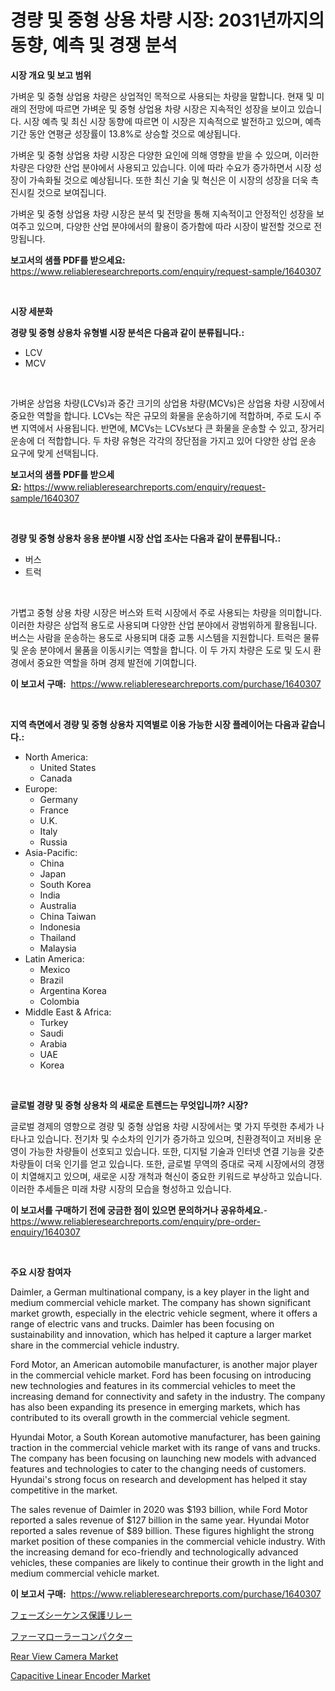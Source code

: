 <p><h1>경량 및 중형 상용 차량 시장: 2031년까지의 동향, 예측 및 경쟁 분석</h1></p><p><strong>시장 개요 및 보고 범위</strong></p>
<p><p>가벼운 및 중형 상업용 차량은 상업적인 목적으로 사용되는 차량을 말합니다. 현재 및 미래의 전망에 따르면 가벼운 및 중형 상업용 차량 시장은 지속적인 성장을 보이고 있습니다. 시장 예측 및 최신 시장 동향에 따르면 이 시장은 지속적으로 발전하고 있으며, 예측 기간 동안 연평균 성장률이 13.8%로 상승할 것으로 예상됩니다.</p><p>가벼운 및 중형 상업용 차량 시장은 다양한 요인에 의해 영향을 받을 수 있으며, 이러한 차량은 다양한 산업 분야에서 사용되고 있습니다. 이에 따라 수요가 증가하면서 시장 성장이 가속화될 것으로 예상됩니다. 또한 최신 기술 및 혁신은 이 시장의 성장을 더욱 촉진시킬 것으로 보여집니다.</p><p>가벼운 및 중형 상업용 차량 시장은 분석 및 전망을 통해 지속적이고 안정적인 성장을 보여주고 있으며, 다양한 산업 분야에서의 활용이 증가함에 따라 시장이 발전할 것으로 전망됩니다.</p></p>
<p><strong>보고서의 샘플 PDF를 받으세요:</strong> <a href="https://www.reliableresearchreports.com/enquiry/request-sample/1640307">https://www.reliableresearchreports.com/enquiry/request-sample/1640307</a></p>
<p>&nbsp;</p>
<p><strong>시장 세분화</strong></p>
<p><strong>경량 및 중형 상용차 유형별 시장 분석은 다음과 같이 분류됩니다.:</strong></p>
<p><ul><li>LCV</li><li>MCV</li></ul></p>
<p>&nbsp;</p>
<p><p>가벼운 상업용 차량(LCVs)과 중간 크기의 상업용 차량(MCVs)은 상업용 차량 시장에서 중요한 역할을 합니다. LCVs는 작은 규모의 화물을 운송하기에 적합하며, 주로 도시 주변 지역에서 사용됩니다. 반면에, MCVs는 LCVs보다 큰 화물을 운송할 수 있고, 장거리 운송에 더 적합합니다. 두 차량 유형은 각각의 장단점을 가지고 있어 다양한 상업 운송 요구에 맞게 선택됩니다.</p></p>
<p><strong>보고서의 샘플 PDF를 받으세요:</strong>&nbsp;<a href="https://www.reliableresearchreports.com/enquiry/request-sample/1640307">https://www.reliableresearchreports.com/enquiry/request-sample/1640307</a></p>
<p>&nbsp;</p>
<p><strong> 경량 및 중형 상용차 응용 분야별 시장 산업 조사는 다음과 같이 분류됩니다.:</strong></p>
<p><ul><li>버스</li><li>트럭</li></ul></p>
<p>&nbsp;</p>
<p><p>가볍고 중형 상용 차량 시장은 버스와 트럭 시장에서 주로 사용되는 차량을 의미합니다. 이러한 차량은 상업적 용도로 사용되며 다양한 산업 분야에서 광범위하게 활용됩니다. 버스는 사람을 운송하는 용도로 사용되며 대중 교통 시스템을 지원합니다. 트럭은 물류 및 운송 분야에서 물품을 이동시키는 역할을 합니다. 이 두 가지 차량은 도로 및 도시 환경에서 중요한 역할을 하며 경제 발전에 기여합니다.</p></p>
<p><strong>이 보고서 구매:</strong>&nbsp; <a href="https://www.reliableresearchreports.com/purchase/1640307">https://www.reliableresearchreports.com/purchase/1640307</a></p>
<p>&nbsp;</p>
<p><strong>지역 측면에서 경량 및 중형 상용차 지역별로 이용 가능한 시장 플레이어는 다음과 같습니다.:</strong></p>
<p><ul>
    <li>
        North America:
        <ul>
            <li>United States</li>
            <li>Canada</li>
        </ul>
    </li>
    <li>
        Europe:
        <ul>
            <li>Germany</li>
            <li>France</li>
            <li>U.K.</li>
            <li>Italy</li>
            <li>Russia</li>
        </ul>
    </li>
    <li>
        Asia-Pacific:
        <ul>
            <li>China</li>
            <li>Japan</li>
            <li>South Korea</li>
            <li>India</li>
            <li>Australia</li>
            <li>China Taiwan</li>
            <li>Indonesia</li>
            <li>Thailand</li>
            <li>Malaysia</li>
        </ul>
    </li>
    <li>
        Latin America:
        <ul>
            <li>Mexico</li>
            <li>Brazil</li>
            <li>Argentina Korea</li>
            <li>Colombia</li>
        </ul>
    </li>
    <li>
        Middle East & Africa:
        <ul>
            <li>Turkey</li>
            <li>Saudi</li>
            <li>Arabia</li>
            <li>UAE</li>
            <li>Korea</li>
        </ul>
    </li>
    </ul></p>
<p>&nbsp;</p>
<p><strong>글로벌 경량 및 중형 상용차 의 새로운 트렌드는 무엇입니까? 시장?</strong></p>
<p><p>글로벌 경제의 영향으로 경량 및 중형 상업용 차량 시장에서는 몇 가지 뚜렷한 추세가 나타나고 있습니다. 전기차 및 수소차의 인기가 증가하고 있으며, 친환경적이고 저비용 운영이 가능한 차량들이 선호되고 있습니다. 또한, 디지털 기술과 인터넷 연결 기능을 갖춘 차량들이 더욱 인기를 얻고 있습니다. 또한, 글로벌 무역의 증대로 국제 시장에서의 경쟁이 치열해지고 있으며, 새로운 시장 개척과 혁신이 중요한 키워드로 부상하고 있습니다. 이러한 추세들은 미래 차량 시장의 모습을 형성하고 있습니다.</p></p>
<p><strong>이 보고서를 구매하기 전에 궁금한 점이 있으면 문의하거나 공유하세요.</strong>- <a href="https://www.reliableresearchreports.com/enquiry/pre-order-enquiry/1640307">https://www.reliableresearchreports.com/enquiry/pre-order-enquiry/1640307</a></p>
<p>&nbsp;</p>
<p><strong>주요 시장 참여자</strong></p>
<p><p>Daimler, a German multinational company, is a key player in the light and medium commercial vehicle market. The company has shown significant market growth, especially in the electric vehicle segment, where it offers a range of electric vans and trucks. Daimler has been focusing on sustainability and innovation, which has helped it capture a larger market share in the commercial vehicle industry.</p><p>Ford Motor, an American automobile manufacturer, is another major player in the commercial vehicle market. Ford has been focusing on introducing new technologies and features in its commercial vehicles to meet the increasing demand for connectivity and safety in the industry. The company has also been expanding its presence in emerging markets, which has contributed to its overall growth in the commercial vehicle segment.</p><p>Hyundai Motor, a South Korean automotive manufacturer, has been gaining traction in the commercial vehicle market with its range of vans and trucks. The company has been focusing on launching new models with advanced features and technologies to cater to the changing needs of customers. Hyundai's strong focus on research and development has helped it stay competitive in the market.</p><p>The sales revenue of Daimler in 2020 was $193 billion, while Ford Motor reported a sales revenue of $127 billion in the same year. Hyundai Motor reported a sales revenue of $89 billion. These figures highlight the strong market position of these companies in the commercial vehicle industry. With the increasing demand for eco-friendly and technologically advanced vehicles, these companies are likely to continue their growth in the light and medium commercial vehicle market.</p></p>
<p><strong>이 보고서 구매:</strong>&nbsp;&nbsp;<a href="https://www.reliableresearchreports.com/purchase/1640307">https://www.reliableresearchreports.com/purchase/1640307</a></p>
<p><p><a href="https://github.com/marbadji/Market-Research-Report-List-1/blob/main/290137110420.md">フェーズシーケンス保護リレー</a></p><p><a href="https://github.com/KaydenJohns1964/Market-Research-Report-List-1/blob/main/763146810421.md">ファーマローラーコンパクター</a></p><p><a href="https://github.com/Glendatilghmankmgz0rbhwpy/Market-Research-Report-List-1/blob/main/rear-view-camera-market.md">Rear View Camera Market</a></p><p><a href="https://github.com/BryceTownsendr/Market-Research-Report-List-4/blob/main/capacitive-linear-encoder-market.md">Capacitive Linear Encoder Market</a></p></p>
